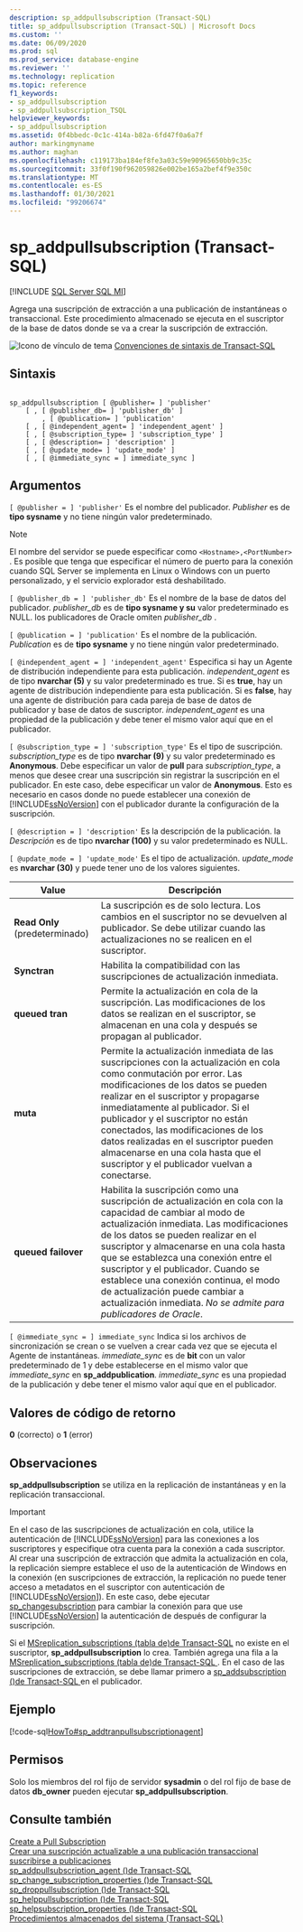 ```yaml
---
description: sp_addpullsubscription (Transact-SQL)
title: sp_addpullsubscription (Transact-SQL) | Microsoft Docs
ms.custom: ''
ms.date: 06/09/2020
ms.prod: sql
ms.prod_service: database-engine
ms.reviewer: ''
ms.technology: replication
ms.topic: reference
f1_keywords:
- sp_addpullsubscription
- sp_addpullsubscription_TSQL
helpviewer_keywords:
- sp_addpullsubscription
ms.assetid: 0f4bbedc-0c1c-414a-b82a-6fd47f0a6a7f
author: markingmyname
ms.author: maghan
ms.openlocfilehash: c119173ba184ef8fe3a03c59e90965650bb9c35c
ms.sourcegitcommit: 33f0f190f962059826e002be165a2bef4f9e350c
ms.translationtype: MT
ms.contentlocale: es-ES
ms.lasthandoff: 01/30/2021
ms.locfileid: "99206674"
---
```

# <a name="sp_addpullsubscription-transact-sql"></a>sp_addpullsubscription (Transact-SQL)
[!INCLUDE [SQL Server SQL MI](../../includes/applies-to-version/sql-asdbmi.md)]

  Agrega una suscripción de extracción a una publicación de instantáneas o transaccional. Este procedimiento almacenado se ejecuta en el suscriptor de la base de datos donde se va a crear la suscripción de extracción.  
  
 ![Icono de vínculo de tema](../../database-engine/configure-windows/media/topic-link.gif "Icono de vínculo de tema") [Convenciones de sintaxis de Transact-SQL](../../t-sql/language-elements/transact-sql-syntax-conventions-transact-sql.md)  
  
## <a name="syntax"></a>Sintaxis  
  
```  
  
sp_addpullsubscription [ @publisher= ] 'publisher'  
    [ , [ @publisher_db= ] 'publisher_db' ]  
        , [ @publication= ] 'publication'  
    [ , [ @independent_agent= ] 'independent_agent' ]  
    [ , [ @subscription_type= ] 'subscription_type' ]  
    [ , [ @description= ] 'description' ]  
    [ , [ @update_mode= ] 'update_mode' ]  
    [ , [ @immediate_sync = ] immediate_sync ]  
```  
  
## <a name="arguments"></a>Argumentos  
`[ @publisher = ] 'publisher'` Es el nombre del publicador. *Publisher* es de **tipo sysname** y no tiene ningún valor predeterminado.  

> [!NOTE]
> El nombre del servidor se puede especificar como `<Hostname>,<PortNumber>` . Es posible que tenga que especificar el número de puerto para la conexión cuando SQL Server se implementa en Linux o Windows con un puerto personalizado, y el servicio explorador está deshabilitado.
  
`[ @publisher_db = ] 'publisher_db'` Es el nombre de la base de datos del publicador. *publisher_db* es de **tipo sysname y su** valor predeterminado es NULL. los publicadores de Oracle omiten *publisher_db* .  
  
`[ @publication = ] 'publication'` Es el nombre de la publicación. *Publication* es de **tipo sysname** y no tiene ningún valor predeterminado.  
  
`[ @independent_agent = ] 'independent_agent'` Especifica si hay un Agente de distribución independiente para esta publicación. *independent_agent* es de tipo **nvarchar (5)** y su valor predeterminado es true. Si es **true**, hay un agente de distribución independiente para esta publicación. Si es **false**, hay una agente de distribución para cada pareja de base de datos de publicador y base de datos de suscriptor. *independent_agent* es una propiedad de la publicación y debe tener el mismo valor aquí que en el publicador.  
  
`[ @subscription_type = ] 'subscription_type'` Es el tipo de suscripción. *subscription_type* es de tipo **nvarchar (9)** y su valor predeterminado es **Anonymous**. Debe especificar un valor de **pull** para *subscription_type*, a menos que desee crear una suscripción sin registrar la suscripción en el publicador. En este caso, debe especificar un valor de **Anonymous**. Esto es necesario en casos donde no puede establecer una conexión de [!INCLUDE[ssNoVersion](../../includes/ssnoversion-md.md)] con el publicador durante la configuración de la suscripción.  
  
`[ @description = ] 'description'` Es la descripción de la publicación. la *Descripción* es de tipo **nvarchar (100)** y su valor predeterminado es NULL.  
  
`[ @update_mode = ] 'update_mode'` Es el tipo de actualización. *update_mode* es **nvarchar (30)** y puede tener uno de los valores siguientes.  
  
|Value|Descripción|  
|-----------|-----------------|  
|**Read Only** (predeterminado)|La suscripción es de solo lectura. Los cambios en el suscriptor no se devuelven al publicador. Se debe utilizar cuando las actualizaciones no se realicen en el suscriptor.|  
|**Synctran**|Habilita la compatibilidad con las suscripciones de actualización inmediata.|  
|**queued tran**|Permite la actualización en cola de la suscripción. Las modificaciones de los datos se realizan en el suscriptor, se almacenan en una cola y después se propagan al publicador.|  
|**muta**|Permite la actualización inmediata de las suscripciones con la actualización en cola como conmutación por error. Las modificaciones de los datos se pueden realizar en el suscriptor y propagarse inmediatamente al publicador. Si el publicador y el suscriptor no están conectados, las modificaciones de los datos realizadas en el suscriptor pueden almacenarse en una cola hasta que el suscriptor y el publicador vuelvan a conectarse.|  
|**queued failover**|Habilita la suscripción como una suscripción de actualización en cola con la capacidad de cambiar al modo de actualización inmediata. Las modificaciones de los datos se pueden realizar en el suscriptor y almacenarse en una cola hasta que se establezca una conexión entre el suscriptor y el publicador. Cuando se establece una conexión continua, el modo de actualización puede cambiar a actualización inmediata. *No se admite para publicadores de Oracle*.|  
  
`[ @immediate_sync = ] immediate_sync` Indica si los archivos de sincronización se crean o se vuelven a crear cada vez que se ejecuta el Agente de instantáneas. *immediate_sync* es de **bit** con un valor predeterminado de 1 y debe establecerse en el mismo valor que *immediate_sync* en **sp_addpublication**. *immediate_sync* es una propiedad de la publicación y debe tener el mismo valor aquí que en el publicador.  
  
## <a name="return-code-values"></a>Valores de código de retorno  
 **0** (correcto) o **1** (error)  
  
## <a name="remarks"></a>Observaciones  
 **sp_addpullsubscription** se utiliza en la replicación de instantáneas y en la replicación transaccional.  
  
> [!IMPORTANT]  
>  En el caso de las suscripciones de actualización en cola, utilice la autenticación de [!INCLUDE[ssNoVersion](../../includes/ssnoversion-md.md)] para las conexiones a los suscriptores y especifique otra cuenta para la conexión a cada suscriptor. Al crear una suscripción de extracción que admita la actualización en cola, la replicación siempre establece el uso de la autenticación de Windows en la conexión (en suscripciones de extracción, la replicación no puede tener acceso a metadatos en el suscriptor con autenticación de [!INCLUDE[ssNoVersion](../../includes/ssnoversion-md.md)]). En este caso, debe ejecutar [sp_changesubscription](../../relational-databases/system-stored-procedures/sp-changesubscription-transact-sql.md) para cambiar la conexión para que use [!INCLUDE[ssNoVersion](../../includes/ssnoversion-md.md)] la autenticación de después de configurar la suscripción.  
  
 Si el [MSreplication_subscriptions &#40;tabla de&#41;de Transact-SQL](../../relational-databases/system-tables/msreplication-subscriptions-transact-sql.md) no existe en el suscriptor, **sp_addpullsubscription** lo crea. También agrega una fila a la [MSreplication_subscriptions &#40;tabla de&#41;de Transact-SQL ](../../relational-databases/system-tables/msreplication-subscriptions-transact-sql.md) . En el caso de las suscripciones de extracción, se debe llamar primero a [sp_addsubscription &#40;&#41;de Transact-SQL ](../../relational-databases/system-stored-procedures/sp-addsubscription-transact-sql.md) en el publicador.  
  
## <a name="example"></a>Ejemplo  
 [!code-sql[HowTo#sp_addtranpullsubscriptionagent](../../relational-databases/replication/codesnippet/tsql/sp-addpullsubscription-t_1.sql)]  
  
## <a name="permissions"></a>Permisos  
 Solo los miembros del rol fijo de servidor **sysadmin** o del rol fijo de base de datos **db_owner** pueden ejecutar **sp_addpullsubscription**.  
  
## <a name="see-also"></a>Consulte también  
 [Create a Pull Subscription](../../relational-databases/replication/create-a-pull-subscription.md)   
 [Crear una suscripción actualizable a una publicación transaccional](../../relational-databases/replication/publish/create-an-updatable-subscription-to-a-transactional-publication.md) [suscribirse a publicaciones](../../relational-databases/replication/subscribe-to-publications.md)   
 [sp_addpullsubscription_agent &#40;&#41;de Transact-SQL ](../../relational-databases/system-stored-procedures/sp-addpullsubscription-agent-transact-sql.md)   
 [sp_change_subscription_properties &#40;&#41;de Transact-SQL ](../../relational-databases/system-stored-procedures/sp-change-subscription-properties-transact-sql.md)   
 [sp_droppullsubscription &#40;&#41;de Transact-SQL ](../../relational-databases/system-stored-procedures/sp-droppullsubscription-transact-sql.md)   
 [sp_helppullsubscription &#40;&#41;de Transact-SQL ](../../relational-databases/system-stored-procedures/sp-helppullsubscription-transact-sql.md)   
 [sp_helpsubscription_properties &#40;&#41;de Transact-SQL ](../../relational-databases/system-stored-procedures/sp-helpsubscription-properties-transact-sql.md)   
 [Procedimientos almacenados del sistema &#40;Transact-SQL&#41;](../../relational-databases/system-stored-procedures/system-stored-procedures-transact-sql.md)  
  
  
